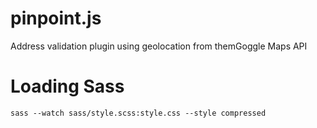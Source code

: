 pinpoint.js
===========

Address validation plugin using geolocation from themGoggle Maps API


Loading Sass 
===========

	sass --watch sass/style.scss:style.css --style compressed